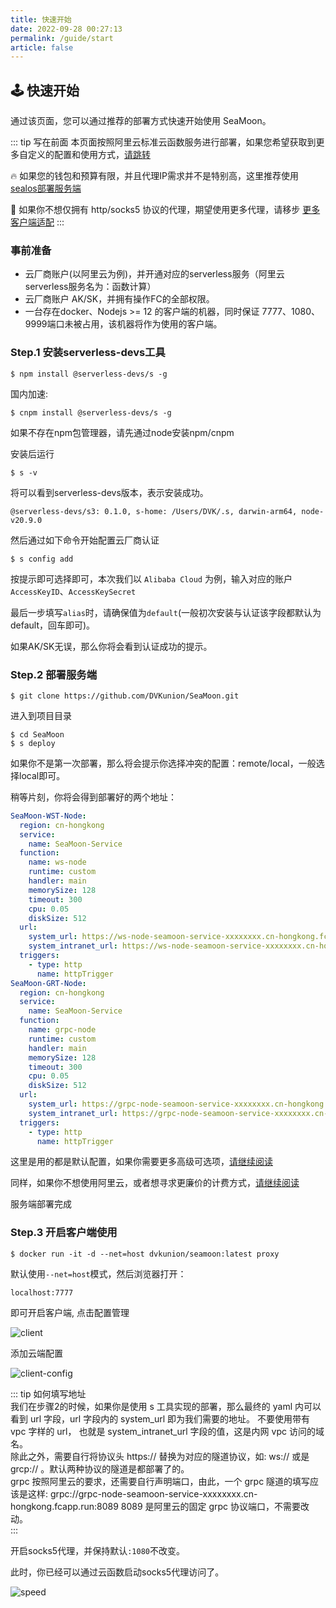 ```yaml
---
title: 快速开始
date: 2022-09-28 00:27:13
permalink: /guide/start
article: false
---
```


## 🕹 快速开始

通过该页面，您可以通过推荐的部署方式快速开始使用 SeaMoon。

::: tip 写在前面
本页面按照阿里云标准云函数服务进行部署，如果您希望获取到更多自定义的配置和使用方式，[请跳转](https://seamoon.dvkunion.cn/guide/deploy)

🔥 如果您的钱包和预算有限，并且代理IP需求并不是特别高，这里推荐使用 [sealos部署服务端](https://seamoon.dvkunion.cn/guide/deploy/sealos)

🔧 如果你不想仅拥有 http/socks5 协议的代理，期望使用更多代理，请移步 [更多客户端适配](https://seamoon.dvkunion.cn/guide/client/) 
:::

### 事前准备

+ 云厂商账户(以阿里云为例)，并开通对应的serverless服务（阿里云serverless服务名为：函数计算）
+ 云厂商账户 AK/SK，并拥有操作FC的全部权限。
+ 一台存在docker、Nodejs >= 12 的客户端的机器，同时保证 7777、1080、9999端口未被占用，该机器将作为使用的客户端。

### Step.1 安装serverless-devs工具

```shell
$ npm install @serverless-devs/s -g
```

国内加速:

```shell
$ cnpm install @serverless-devs/s -g
```

如果不存在npm包管理器，请先通过node安装npm/cnpm

安装后运行

```shell
$ s -v
```

将可以看到serverless-devs版本，表示安装成功。

```shell
@serverless-devs/s3: 0.1.0, s-home: /Users/DVK/.s, darwin-arm64, node-v20.9.0
```

然后通过如下命令开始配置云厂商认证

```shell
$ s config add 
```

按提示即可选择即可，本次我们以 `Alibaba Cloud` 为例，输入对应的账户`AccessKeyID`、`AccessKeySecret`

最后一步填写`alias`时，请确保值为`default`(一般初次安装与认证该字段都默认为default，回车即可)。

如果AK/SK无误，那么你将会看到认证成功的提示。

### Step.2 部署服务端

```shell
$ git clone https://github.com/DVKunion/SeaMoon.git
```

进入到项目目录

```shell
$ cd SeaMoon
$ s deploy
```

如果你不是第一次部署，那么将会提示你选择冲突的配置：remote/local，一般选择local即可。

稍等片刻，你将会得到部署好的两个地址：

```yaml
SeaMoon-WST-Node:
  region: cn-hongkong
  service:
    name: SeaMoon-Service
  function:
    name: ws-node
    runtime: custom
    handler: main
    memorySize: 128
    timeout: 300
    cpu: 0.05
    diskSize: 512
  url:
    system_url: https://ws-node-seamoon-service-xxxxxxxx.cn-hongkong.fcapp.run
    system_intranet_url: https://ws-node-seamoon-service-xxxxxxxx.cn-hongkong-vpc.fcapp.run
  triggers:
    - type: http
      name: httpTrigger
SeaMoon-GRT-Node:
  region: cn-hongkong
  service:
    name: SeaMoon-Service
  function:
    name: grpc-node
    runtime: custom
    handler: main
    memorySize: 128
    timeout: 300
    cpu: 0.05
    diskSize: 512
  url:
    system_url: https://grpc-node-seamoon-service-xxxxxxxx.cn-hongkong.fcapp.run
    system_intranet_url: https://grpc-node-seamoon-service-xxxxxxxx.cn-hongkong-vpc.fcapp.run
  triggers:
    - type: http
      name: httpTrigger
```

这里是用的都是默认配置，如果你需要更多高级可选项，[请继续阅读](https://seamoon.dvkunion.cn/guide/deploy)

同样，如果你不想使用阿里云，或者想寻求更廉价的计费方式，[请继续阅读](https://seamoon.dvkunion.cn/guide/deploy)

服务端部署完成

### Step.3 开启客户端使用

```shell
$ docker run -it -d --net=host dvkunion/seamoon:latest proxy

```

默认使用`--net=host`模式，然后浏览器打开：

`localhost:7777`

即可开启客户端, 点击配置管理

![client](https://seamoon.oss-cn-hangzhou.aliyuncs.com/0dd37f5600364e59a9457e38eaf77b1f.png)

添加云端配置

![client-config](https://seamoon.oss-cn-hangzhou.aliyuncs.com/66b1b150238e400483adf936649b7ed5.png)

::: tip 如何填写地址  
我们在步骤2的时候，如果你是使用 s 工具实现的部署，那么最终的 yaml 内可以看到 url 字段，url 字段内的 system_url 即为我们需要的地址。
不要使用带有 vpc 字样的 url， 也就是 system_intranet_url 字段的值，这是内网 vpc 访问的域名。  
除此之外，需要自行将协议头 https:// 替换为对应的隧道协议，如: ws:// 或是 grcp:// 。默认两种协议的隧道是都部署了的。   
grpc 按照阿里云的要求，还需要自行声明端口，由此，一个 grpc 隧道的填写应该是这样: grpc://grpc-node-seamoon-service-xxxxxxxx.cn-hongkong.fcapp.run:8089
8089 是阿里云的固定 grpc 协议端口，不需要改动。  
:::

开启socks5代理，并保持默认`:1080`不改变。

此时，你已经可以通过云函数启动socks5代理访问了。

![speed](https://seamoon.oss-cn-hangzhou.aliyuncs.com/7bfff588795a4e41b488694ad4eb5153.png)